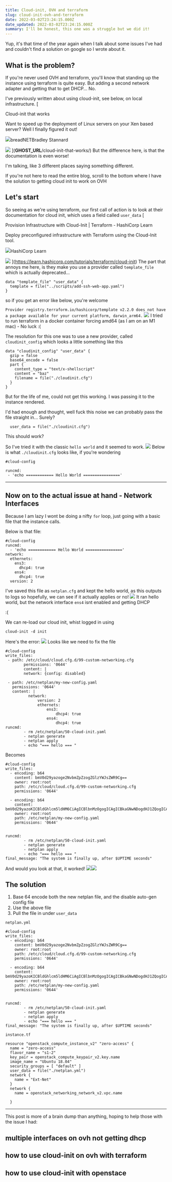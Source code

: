 ```yaml
---
title: Cloud-init, OVH and terraform
slug: cloud-init-ovh-and-terraform
date: 2022-03-02T23:24:15.000Z
date_updated: 2022-03-02T23:24:15.000Z
summary: I'll be honest, this one was a struggle but we did it!
---
```


Yup, it's that time of the year again when I talk about some issues I've had and couldn't find a solution on google so I wrote about it.

## What is the problem?

If you're never used OVH and terraform, you'll know that standing up the instance using terraform is quite easy. But adding a second network adapter and getting that to get DHCP... No.

I've previously written about using cloud-init, see below, on local infrastructure.
[

Cloud-init that works

Want to speed up the deployment of Linux servers on your Xen based server? Well I finally figured it out!

![](https://breadnet.co.uk/favicon.png)breadNETBradley Stannard

![](https://images.unsplash.com/photo-1451187580459-43490279c0fa?ixlib&#x3D;rb-1.2.1&amp;q&#x3D;80&amp;fm&#x3D;jpg&amp;crop&#x3D;entropy&amp;cs&#x3D;tinysrgb&amp;w&#x3D;2000&amp;fit&#x3D;max&amp;ixid&#x3D;eyJhcHBfaWQiOjExNzczfQ)
](__GHOST_URL__/cloud-init-that-works/)
But the difference here, is that the documentation is even worse!

I'm talking, like 3 different places saying something different.

If you're not here to read the entire blog, scroll to the bottom where I have the solution to getting cloud init to work on OVH

## Let's start

So seeing as we're using terraform, our first call of action is to look at their documentation for cloud init, which uses a field called `user_data`
[

Provision Infrastructure with Cloud-Init | Terraform - HashiCorp Learn

Deploy preconfigured infrastructure with Terraform using the Cloud-Init tool.

![](https://learn.hashicorp.com/img/favicons/favicon-192x192.png)HashiCorp Learn

![](https://www.datocms-assets.com/2885/1622161215-learn-card-2x.jpg)
](<https://learn.hashicorp.com/tutorials/terraform/cloud-init>)
The part that annoys me here, is they make you use a provider called `template_file` which is actually deprecated...

    data "template_file" "user_data" {
      template = file("../scripts/add-ssh-web-app.yaml")
    }

so if you get an error like below, you're welcome

`Provider registry.terraform.io/hashicorp/template v2.2.0 does not have a package available for your current platform, darwin_arm64.`
![](__GHOST_URL__/content/images/2022/03/image-1.png)
I tried to run terraform in a docker container forcing amd64 (as I am on an M1 mac) - No luck :(

The resolution for this one was to use a new provider, called `cloudinit_config` which looks a little something like this

    data "cloudinit_config" "user_data" {
      gzip = false
      base64_encode = false
      part {
        content_type = "text/x-shellscript"
        content = "baz"
        filename = file("./cloudinit.cfg")
      }
    }

But for the life of me, could not get this working. I was passing it to the instance rendered.

I'd had enough and thought, well fuck this noise we can probably pass the file straight in... Surely?

      user_data = file("./cloudinit.cfg")

This should work?

So I've tried it with the classic `hello world` and it seemed to work.
![](__GHOST_URL__/content/images/2022/03/image-2.png)
Below is what `./cloudinit.cfg` looks like, if you're wondering

    #cloud-config

    runcmd:
     - 'echo ============ Hello World ================'

---

## Now on to the actual issue at hand - Network Interfaces

Because I am lazy I wont be doing a nifty `for` loop, just going with a basic file that the instance calls.

Below is that file:

    #cloud-config
    runcmd:
      - 'echo ============ Hello World ================'
    network:
      ethernets:
        ens3:
          dhcp4: true
        ens4:
          dhcp4: true
      version: 2

I've saved this file as `netplan.cfg` and kept the hello world, as this outputs to logs so hopefully, we can see if it actually applies or no!
![](__GHOST_URL__/content/images/2022/03/image-3.png)
It ran hello world, but the network interface `ens4` isnt enabled and getting DHCP

:(

We can re-load our cloud init, whist logged in using

    cloud-init -d init

Here's the error:
![](__GHOST_URL__/content/images/2022/03/image-4.png)
Looks like we need to fix the file

    #cloud-config
    write_files:
     - path: /etc/cloud/cloud.cfg.d/99-custom-networking.cfg
            permissions: '0644'
            content: |
            network: {config: disabled}

     - path: /etc/netplan/my-new-config.yaml
       permissions: '0644'
       content: |
              network:
                  version: 2
                  ethernets:
                      ens3:
                          dhcp4: true
                      ens4:
                          dhcp4: true
    runcmd:
            - rm /etc/netplan/50-cloud-init.yaml
            - netplan generate
            - netplan apply
            - echo "=== hello === "

Becomes

    #cloud-config
    write_files:
      - encoding: b64
        content: bmV0d29yazoge2NvbmZpZzogZGlzYWJsZWR9Cg==
        owner: root:root
        path: /etc/cloud/cloud.cfg.d/99-custom-networking.cfg
        permissions: '0644'

      - encoding: b64
        content: bmV0d29yazoKICBldGhlcm5ldHM6CiAgICBlbnMzOgogICAgICBkaGNwNDogdHJ1ZQogICAgZW5zNDoKICAgICAgZGhjcDQ6IHRydWUKICB2ZXJzaW9uOiAyCg==
        owner: root:root
        path: /etc/netplan/my-new-config.yaml
        permissions: '0644'


    runcmd:
            - rm /etc/netplan/50-cloud-init.yaml
            - netplan generate
            - netplan apply
            - echo "=== hello === "
    final_message: "The system is finally up, after $UPTIME seconds"

And would you look at that, it worked!
![](__GHOST_URL__/content/images/2022/03/image-5.png)![](__GHOST_URL__/content/images/2022/03/image-6.png)

## The solution

1. Base 64 encode both the new netplan file, and the disable auto-gen config file
2. Use the above file
3. Pull the file in under `user_data`

`netplan.yml`

    #cloud-config
    write_files:
      - encoding: b64
        content: bmV0d29yazoge2NvbmZpZzogZGlzYWJsZWR9Cg==
        owner: root:root
        path: /etc/cloud/cloud.cfg.d/99-custom-networking.cfg
        permissions: '0644'

      - encoding: b64
        content: bmV0d29yazoKICBldGhlcm5ldHM6CiAgICBlbnMzOgogICAgICBkaGNwNDogdHJ1ZQogICAgZW5zNDoKICAgICAgZGhjcDQ6IHRydWUKICB2ZXJzaW9uOiAyCg==
        owner: root:root
        path: /etc/netplan/my-new-config.yaml
        permissions: '0644'


    runcmd:
            - rm /etc/netplan/50-cloud-init.yaml
            - netplan generate
            - netplan apply
            - echo "=== hello === "
    final_message: "The system is finally up, after $UPTIME seconds"

`instance.tf`

    resource "openstack_compute_instance_v2" "zero-access" {
      name = "zero-access"
      flavor_name = "s1-2"
      key_pair = openstack_compute_keypair_v2.key.name
      image_name = "Ubuntu 18.04"
      security_groups = [ "default" ]
      user_data = file("./netplan.yml")
      network {
        name = "Ext-Net"
      }
      network {
        name = openstack_networking_network_v2.vpc.name

      }

---

This post is more of a brain dump than anything, hoping to help those with the issue I had:

## multiple interfaces on ovh not getting dhcp

## how to use cloud-init on ovh with terraform

## how to use cloud-init with openstace
